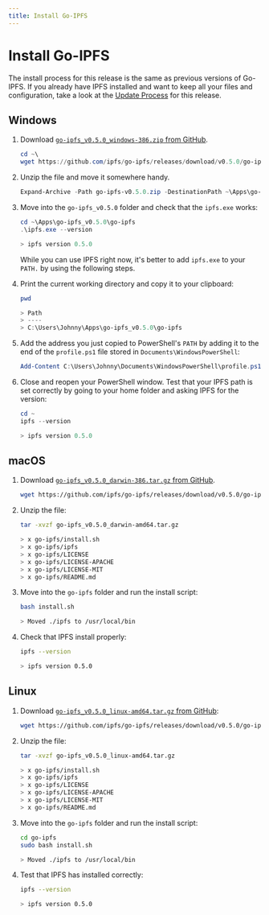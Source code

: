 ```yaml
---
title: Install Go-IPFS
---
```


# Install Go-IPFS

The install process for this release is the same as previous versions of Go-IPFS. If you already have IPFS installed and want to keep all your files and configuration, take a look at the [Update Process](update-process) for this release.

## Windows

1. Download [`go-ipfs_v0.5.0_windows-386.zip` from GitHub](https://github.com/ipfs/go-ipfs/releases/download/v0.5.0/).

   ```powershell
   cd ~\
   wget https://github.com/ipfs/go-ipfs/releases/download/v0.5.0/go-ipfs-v0.5.0_windows-386.zip -Outfile go-ipfs-v0.5.0.zip
   ```

1. Unzip the file and move it somewhere handy.

   ```powershell
   Expand-Archive -Path go-ipfs-v0.5.0.zip -DestinationPath ~\Apps\go-ipfs_v0.5.0
   ```

1. Move into the `go-ipfs_v0.5.0` folder and check that the `ipfs.exe` works:

   ```powershell
   cd ~\Apps\go-ipfs_v0.5.0\go-ipfs
   .\ipfs.exe --version

   > ipfs version 0.5.0
   ```

   While you can use IPFS right now, it's better to add `ipfs.exe` to your `PATH.` by using the following steps.

1. Print the current working directory and copy it to your clipboard:

   ```powershell
   pwd

   > Path
   > ----
   > C:\Users\Johnny\Apps\go-ipfs_v0.5.0\go-ipfs
   ```

1. Add the address you just copied to PowerShell's `PATH` by adding it to the end of the `profile.ps1` file stored in `Documents\WindowsPowerShell`:

   ```powershell
   Add-Content C:\Users\Johnny\Documents\WindowsPowerShell\profile.ps1 "[System.Environment]::SetEnvironmentVariable('PATH',`$Env:PATH+';;C:\Users\Johnny\Apps\go-ipfs_v0.5.0\go-ipfs')"
   ```

1. Close and reopen your PowerShell window. Test that your IPFS path is set correctly by going to your home folder and asking IPFS for the version:

   ```powershell
   cd ~
   ipfs --version

   > ipfs version 0.5.0
   ```

## macOS

1. Download [`go-ipfs_v0.5.0_darwin-386.tar.gz` from GitHub](https://github.com/ipfs/go-ipfs/releases/tag/v0.5.0).

   ```bash
   wget https://github.com/ipfs/go-ipfs/releases/download/v0.5.0/go-ipfs_v0.5.0_darwin-amd64.tar.gz
   ```

1. Unzip the file:

   ```bash
   tar -xvzf go-ipfs_v0.5.0_darwin-amd64.tar.gz

   > x go-ipfs/install.sh
   > x go-ipfs/ipfs
   > x go-ipfs/LICENSE
   > x go-ipfs/LICENSE-APACHE
   > x go-ipfs/LICENSE-MIT
   > x go-ipfs/README.md
   ```

1. Move into the `go-ipfs` folder and run the install script:

   ```bash
   bash install.sh

   > Moved ./ipfs to /usr/local/bin
   ```

1. Check that IPFS install properly:

   ```bash
   ipfs --version

   > ipfs version 0.5.0
   ```

## Linux

1. Download [`go-ipfs_v0.5.0_linux-amd64.tar.gz` from GitHub](https://github.com/ipfs/go-ipfs/releases/tag/v0.5.0):

   ```bash
   wget https://github.com/ipfs/go-ipfs/releases/download/v0.5.0/go-ipfs_v0.5.0_linux-amd64.tar.gz
   ```

1. Unzip the file:

   ```bash
   tar -xvzf go-ipfs_v0.5.0_linux-amd64.tar.gz

   > x go-ipfs/install.sh
   > x go-ipfs/ipfs
   > x go-ipfs/LICENSE
   > x go-ipfs/LICENSE-APACHE
   > x go-ipfs/LICENSE-MIT
   > x go-ipfs/README.md
   ```

1. Move into the `go-ipfs` folder and run the install script:

   ```bash
   cd go-ipfs
   sudo bash install.sh

   > Moved ./ipfs to /usr/local/bin
   ```

1. Test that IPFS has installed correctly:

   ```bash
   ipfs --version

   > ipfs version 0.5.0
   ```
